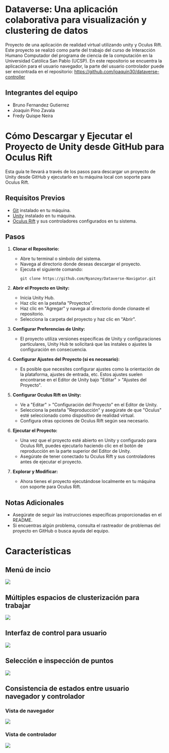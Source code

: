 # Dataverse: Una aplicación colaborativa para visualización y clustering de datos

Proyecto de una aplicación de realidad virtual utilizando unity y Oculus Rift. Este proyecto se realizó como parte del trabajo del curso de Interacción Humano Computador del programa de ciencia de la computación en la Universidad Católica San Pablo (UCSP). En este repositorio se encuentra la aplicación para el usuario navegador, la parte del usuario controlador puede ser encontrada en el repositorio: <https://github.com/joaquin30/dataverse-controller>

## Integrantes del equipo
- Bruno Fernandez Gutierrez
- Joaquin Pino Zavala
- Fredy Quispe Neira

# Cómo Descargar y Ejecutar el Proyecto de Unity desde GitHub para Oculus Rift

Esta guía te llevará a través de los pasos para descargar un proyecto de Unity desde GitHub y ejecutarlo en tu máquina local con soporte para Oculus Rift.

## Requisitos Previos
- [Git](https://git-scm.com/) instalado en tu máquina.
- [Unity](https://unity.com/) instalado en tu máquina.
- [Oculus Rift](https://www.oculus.com/rift/) y sus controladores configurados en tu sistema.

## Pasos

1. **Clonar el Repositorio:**
   - Abre tu terminal o símbolo del sistema.
   - Navega al directorio donde deseas descargar el proyecto.
   - Ejecuta el siguiente comando:
     ```
     git clone https://github.com/Nyanzey/Dataverse-Navigator.git
     ```

2. **Abrir el Proyecto en Unity:**
   - Inicia Unity Hub.
   - Haz clic en la pestaña "Proyectos".
   - Haz clic en "Agregar" y navega al directorio donde clonaste el repositorio.
   - Selecciona la carpeta del proyecto y haz clic en "Abrir".

3. **Configurar Preferencias de Unity:**
   - El proyecto utiliza versiones específicas de Unity y configuraciones particulares, Unity Hub te solicitará que las instales o ajustes la configuración en consecuencia.

4. **Configurar Ajustes del Proyecto (si es necesario):**
   - Es posible que necesites configurar ajustes como la orientación de la plataforma, ajustes de entrada, etc. Estos ajustes suelen encontrarse en el Editor de Unity bajo "Editar" > "Ajustes del Proyecto".

5. **Configurar Oculus Rift en Unity:**
   - Ve a "Editar" > "Configuración del Proyecto" en el Editor de Unity.
   - Selecciona la pestaña "Reproducción" y asegúrate de que "Oculus" esté seleccionado como dispositivo de realidad virtual.
   - Configura otras opciones de Oculus Rift según sea necesario.

6. **Ejecutar el Proyecto:**
   - Una vez que el proyecto esté abierto en Unity y configurado para Oculus Rift, puedes ejecutarlo haciendo clic en el botón de reproducción en la parte superior del Editor de Unity.
   - Asegúrate de tener conectado tu Oculus Rift y sus controladores antes de ejecutar el proyecto.

7. **Explorar y Modificar:**
   - Ahora tienes el proyecto ejecutándose localmente en tu máquina con soporte para Oculus Rift.

## Notas Adicionales
- Asegúrate de seguir las instrucciones específicas proporcionadas en el README.
- Si encuentras algún problema, consulta el rastreador de problemas del proyecto en GitHub o busca ayuda del equipo.

# Características

## Menú de incio

![](images/initialuinavigator.png)

## Múltiples espacios de clusterización para trabajar

![](images/clusteringspaces.png)

## Interfaz de control para usuario

![](images/navigatorui.png)

## Selección e inspección de puntos

![](images/selectionnavigatordone.png)

## Consistencia de estados entre usuario navegador y controlador

### Vista de navegador

![](images/selectionnavigatordone.png)

### Vista de controlador

![](images/selectioncontrollerdone.png)
